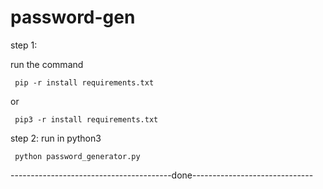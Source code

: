 # password-gen
step 1:

run the command


     pip -r install requirements.txt 
      
or

     pip3 -r install requirements.txt

step 2:
run in python3

     python password_generator.py


----------------------------------------done------------------------------
